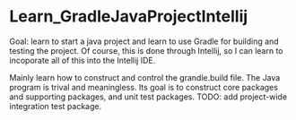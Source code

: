 # Learn_GradleJavaProjectIntellij
Goal: learn to start a java project and learn to use Gradle for building and testing the project.  Of course, this is done through Intellij, so I can learn to incoporate all of this into the Intellij IDE.

Mainly learn how to construct and control the grandle.build file.  The Java program is trival and meaningless.
Its goal is to construct core packages and supporting packages, and unit test packages.
TODO: add project-wide integration test package.
